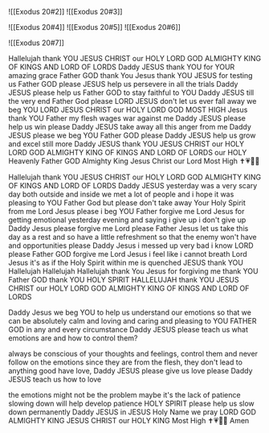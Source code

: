 ![[Exodus 20#2]]
![[Exodus 20#3]]

![[Exodus 20#4]]
![[Exodus 20#5]]
![[Exodus 20#6]]

![[Exodus 20#7]]

Hallelujah thank YOU JESUS CHRIST our HOLY LORD GOD ALMIGHTY KING OF KINGS AND LORD OF LORDS 
Daddy JESUS thank YOU for YOUR amazing grace Father GOD thank You Jesus 
thank YOU JESUS for testing us Father GOD 
please JESUS help us persevere in all the trials Daddy JESUS 
please help us Father GOD to stay faithful to YOU Daddy JESUS till the very end Father God 
please LORD JESUS don't let us ever fall away we beg YOU LORD JESUS CHRIST our HOLY LORD GOD MOST HIGH 
Jesus thank YOU Father
my flesh wages war against me Daddy JESUS please help us win
please Daddy JESUS take away all this anger from me Daddy JESUS please we beg YOU Father GOD 
please Daddy JESUS help us grow and excel still more Daddy JESUS 
thank YOU JESUS CHRIST our HOLY LORD GOD ALMIGHTY KING OF KINGS AND LORD OF LORDS our HOLY Heavenly Father GOD Almighty King Jesus Christ our Lord Most High ✝️💗🙏🏼 

Hallelujah thank YOU JESUS CHRIST our HOLY LORD GOD ALMIGHTY KING OF KINGS AND LORD OF LORDS 
Daddy JESUS yesterday was a very scary day
both outside and inside
we met a lot of people and i hope it was pleasing to YOU Father God
but please don't take away Your Holy Spirit from me Lord Jesus please i beg YOU Father
forgive me Lord Jesus for getting emotional yesterday evening and saying i give up
i don't give up Daddy Jesus please forgive me Lord
please Father Jesus let us take this day as a rest and so have a little refreshment so that the enemy won't have and opportunities
please Daddy Jesus i messed up very bad i know LORD 
please Father GOD forgive me Lord Jesus
i feel like i cannot breath Lord Jesus
it's as if the Holy Spirit within me is quenched
JESUS thank YOU Hallelujah Hallelujah Hallelujah thank You Jesus for forgiving me thank YOU Father GOD thank YOU HOLY SPIRIT HALLELUJAH thank YOU JESUS CHRIST our HOLY LORD GOD ALMIGHTY KING OF KINGS AND LORD OF LORDS 

Daddy Jesus we beg YOU to help us understand our emotions so that we can be absolutely calm and loving and caring and pleasing to YOU FATHER GOD in any and every circumstance Daddy JESUS 
please teach us what emotions are and how to control them?

always be conscious of your thoughts and feelings, control them and never follow on the emotions 
since they are from the flesh, they don't lead to anything good
have love, Daddy JESUS please give us love
please Daddy JESUS teach us how to love 

the emotions might not be the problem 
maybe it's the lack of patience
slowing down will help develop patience
HOLY SPIRIT please help us slow down permanently Daddy JESUS in JESUS Holy Name we pray LORD GOD ALMIGHTY KING JESUS CHRIST our HOLY KING Most High ✝️💗🙏🏼 Amen 

